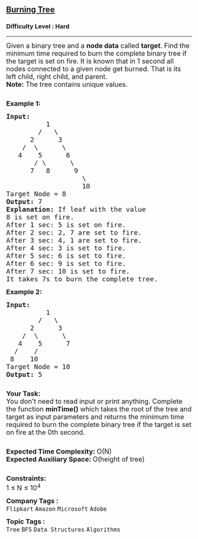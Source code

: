 <h2><a href="https://www.geeksforgeeks.org/problems/burning-tree/1">Burning Tree</a></h2><h3>Difficulty Level : Hard</h3><hr><div class="problems_problem_content__Xm_eO"><p><span style="font-size:18px">Given a binary tree and a&nbsp;<strong>node data</strong> called <strong>target</strong>. Find the minimum time required to burn the complete binary tree if the target is set on fire.&nbsp;It is known that in 1 second all nodes connected to a given node get burned. That is its left child, right child, and parent.<br>
<strong>Note:</strong> The tree contains unique values.</span></p>

<p><br>
<strong><span style="font-size:18px">Example 1:</span></strong></p>

<pre><span style="font-size:18px"><strong>Input:      </strong>
          1
        /   \
      2      3
    /  \      \
   4    5      6
       / \      \
      7   8      9
                   \
                   10</span>
<span style="font-size:18px">Target Node = 8</span>
<span style="font-size:18px"><strong>Output:</strong> 7</span>
<span style="font-size:18px"><strong>Explanation:</strong> If leaf with the value 
8 is set on fire. 
After 1 sec: 5 is set on fire.
After 2 sec: 2, 7 are set to fire.
After 3 sec: 4, 1 are set to fire.
After 4 sec: 3 is set to fire.
After 5 sec: 6 is set to fire.
After 6 sec: 9 is set to fire.
After 7 sec: 10 is set to fire.
It takes 7s to burn the complete tree.</span>
</pre>

<p><span style="font-size:18px"><strong>Example 2:</strong></span></p>

<pre><span style="font-size:18px"><strong>Input:</strong>      
          1
        /   \
      2      3
    /  \      \
   4    5      7
  /    / 
 8    10</span>
<span style="font-size:18px">Target Node = 10</span>
<span style="font-size:18px"><strong>Output:</strong> 5</span>
</pre>

<p><br>
<span style="font-size:18px"><strong>Your Task: &nbsp;</strong><br>
You don't need to read input or print anything. Complete the function <strong>minTime()</strong> which takes the root of the tree and target as input parameters and returns the minimum time required to burn the complete binary tree if the target is set on fire at the 0th second.</span></p>

<p><br>
<span style="font-size:18px"><strong>Expected Time Complexity: </strong>O(N)<br>
<strong>Expected Auxiliary Space: </strong>O(height of tree)</span></p>

<p><br>
<span style="font-size:18px"><strong>Constraints:</strong><br>
1 ≤ N ≤ 10<sup>4</sup></span></p>
</div><p><span style=font-size:18px><strong>Company Tags : </strong><br><code>Flipkart</code>&nbsp;<code>Amazon</code>&nbsp;<code>Microsoft</code>&nbsp;<code>Adobe</code>&nbsp;<br><p><span style=font-size:18px><strong>Topic Tags : </strong><br><code>Tree</code>&nbsp;<code>BFS</code>&nbsp;<code>Data Structures</code>&nbsp;<code>Algorithms</code>&nbsp;